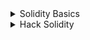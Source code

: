 <details>
<summary>Solidity Basics</summary>

1. [Multiple Inheritances | Solidity 0.8](https://youtu.be/ITxPOG9Djwc)
1. [Vault | Solidity 0.8](https://youtu.be/HHoa0c3AOqo)
1. [Multi Delegatecall | Solidity 0.8](https://youtu.be/NkTWU6tc9WU)
1. [Staking Rewards | Solidity 0.8](https://youtu.be/OJ-IRzCYSXI)

1. [Learning Solidity : Tutorial 3 Custom Modifiers and Error Handling](https://youtu.be/3ObTNzDM3wI)
1. [Learning Solidity : Tutorial 5 Event logging and Transaction Information](https://youtu.be/Jlq997yOoRs)
1. [Learning Solidity : Tutorial 7 Extending String Functionality and Bytes](https://youtu.be/6iiWwT0O2fY)
1. [Learning Solidity : Tutorial 30 Gas Explained](https://youtu.be/sPrYkYk_Beo)

1. [Hashlips - Solidity best practices](https://youtu.be/5aSgnkjo3P8)
1. [Fuzzing Timestamp and Caller with Echidna](https://youtu.be/dpK9a4WRXtA)

1. [Indexing Smart Contracts with OpenZeppelin Subgraphs & The Graph](https://youtu.be/qmTqBWQBnow)
1. [@openzeppelin/wizard](https://www.npmjs.com/package/@openzeppelin/wizard)
1. [This simple smart contract will make you rich!](https://youtu.be/BuhtWeSDStU)
1. [dapptools](https://youtu.be/zaNqnuQ4H8Q)
1. [Ultimate Solidity Tutorial: DeFi, Flash Loans, Hacking, NFTs & more!](https://youtu.be/eoQJ6nFZOcs)

</details>

<details>
<summary>Hack Solidity</summary>

1. [Reentrancy | Hack Solidity (0.6)](https://youtu.be/4Mm3BCyHtDY)
1. [Arithmetic Overflow and Underflow | Hack Solidity (0.6)](https://youtu.be/zqHb-ipbmIo)
1. [Forcefully Send Ether with selfdestruct | Hack Solidity (0.6)](https://youtu.be/cODYglsn3bs)
1. [Accessing Private Data | Hack Solidity (0.6)](https://youtu.be/Gg6nt3YW74o)
1. [Unsafe Delegatecall (part 1) | Hack Solidity (0.6)](https://youtu.be/bqn-HzRclps)
1. [Unsafe Delegatecall (part 2) | Hack Solidity (0.6)](https://youtu.be/oinniLm5gAM)
1. [Denial of Service | Hack Solidity (0.6)](https://youtu.be/qtLI7K1L1bg)
1. [Phishing with tx.origin | Hack Solidity (0.6)](https://youtu.be/mk4wDlVB4ro)
1. [Hiding Malicious Code | Hack Solidity (0.6)](https://youtu.be/qDYlauM00lY)
1. [Honeypot | Hack Solidity (0.6)](https://youtu.be/d0q5zVnNLWs)

1. [Front Running | Hack Solidity (0.6)](https://youtu.be/MN55R440twQ)
1. [Block Timestamp Manipulation | Hack Solidity (0.6)](https://youtu.be/u_qlgw2G5wM)
1. [Signature Replay | Hack Solidity (0.6)](https://youtu.be/jq1b-ZDRVDc)
1. [Decentralized Applications Architecture: Wallet, Frontend, Backend & Smart Contract](https://youtu.be/JUXeIIhOxpE)
1. [How to find Solidity vulnerabilities](https://youtu.be/R1eZCmR91vQ)

</details>
